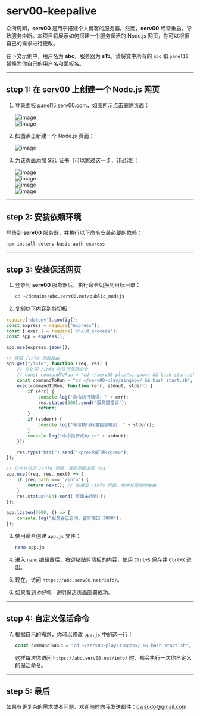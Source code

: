 # serv00-keepalive

众所周知，**serv00** 是用于搭建个人博客的服务器。然而，**serv00** 经常重启，导致服务中断。本项目将展示如何搭建一个服务保活的 Node.js 网页，你可以根据自己的需求进行更改。

在下文示例中，用户名为 **abc**，服务器为 **s15**。请将文中所有的 `abc` 和 `panel15` 替换为你自己的用户名和面板名。

---

## step 1: 在 serv00 上创建一个 Node.js 网页

1. 登录面板 [panel15.serv00.com](http://panel15.serv00.com)，如图所示点击删除页面：
   
   ![image](https://github.com/user-attachments/assets/3bba8939-3284-4d75-9f3f-4a068655100d)  
   ![image](https://github.com/user-attachments/assets/66d6b79c-2e5a-4d66-8cb8-1ffda62a158d)

2. 如图点击新建一个 Node.js 页面：

   ![image](https://github.com/user-attachments/assets/f9fad0e3-00b3-4692-977b-13bee2e4b5ad)

3. 为该页面添加 SSL 证书（可以跳过这一步，非必须）：

   ![image](https://github.com/user-attachments/assets/d519549e-a8ea-480f-9bcb-ecfc7379240c)  
   ![image](https://github.com/user-attachments/assets/ee0eea93-d958-469c-9b6b-34510a0c2e1e)  
   ![image](https://github.com/user-attachments/assets/3a41e1d1-d55b-4273-aed1-12813f6a348e)  
   ![image](https://github.com/user-attachments/assets/ff049f3a-6c04-4155-b69d-ceeadde3fea7)

---

## step 2: 安装依赖环境

登录到 **serv00** 服务器，并执行以下命令安装必要的依赖：

```bash
npm install dotenv basic-auth express
```

---

## step 3: 安装保活网页

1. 登录到 **serv00** 服务器后，执行命令切换到目标目录：

   ```bash
   cd ~/domains/abc.serv00.net/public_nodejs
   ```

2. 复制以下内容到剪切板：

```js
require('dotenv').config();
const express = require("express");
const { exec } = require('child_process');
const app = express();

app.use(express.json());

// 保留 /info 页面路由
app.get("/info", function (req, res) {
    // 在访问 /info 时执行保活命令
    // const commandToRun = "cd ~/serv00-play/singbox/ && bash start.sh && cd ~/.nezha-dashboard/ && bash start.sh&";
    const commandToRun = "cd ~/serv00-play/singbox/ && bash start.sh";
    exec(commandToRun, function (err, stdout, stderr) {
        if (err) {
            console.log("命令执行错误: " + err);
            res.status(500).send("服务器错误");
            return;
        }
        if (stderr) {
            console.log("命令执行标准错误输出: " + stderr);
        }
        console.log("命令执行成功:\n" + stdout);
    });

    res.type("html").send("<pre>你好啊</pre>");
});

// 只允许访问 /info 页面，其他页面返回 404
app.use((req, res, next) => {
    if (req.path === '/info') {
        return next(); // 如果是 /info 页面，继续处理后续路由
    }
    res.status(404).send('页面未找到');
});

app.listen(3000, () => {
    console.log("服务器已启动，监听端口 3000");
});
```

3. 使用命令创建 `app.js` 文件：

   ```bash
   nano app.js
   ```

4. 进入 `nano` 编辑器后，右键粘贴剪切板的内容，使用 `Ctrl+S` 保存并 `Ctrl+X` 退出。

5. 现在，访问 `https://abc.serv00.net/info/`。

6. 如果看到 `你好啊`，说明保活页面部署成功。

---

## step 4: 自定义保活命令

7. 根据自己的需求，你可以修改 `app.js` 中的这一行：

   ```js
   const commandToRun = "cd ~/serv00-play/singbox/ && bash start.sh";
   ```

   这样每次你访问 `https://abc.serv00.net/info/` 时，都会执行一次你自定义的保活命令。

---

## step 5: 最后

如果有更复杂的需求或者问题，欢迎随时向我发送邮件：qwsudo@gmail.com
